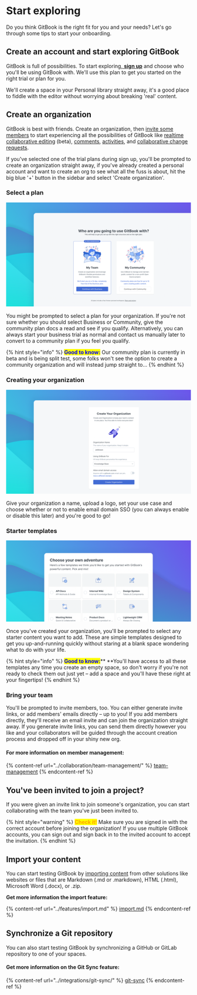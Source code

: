 # Start exploring

Do you think GitBook is the right fit for you and your needs? Let's go through some tips to start your onboarding.

## ​**Create an account and start exploring GitBook** <a href="create-an-account-and-start-exploring-gitbook" id="create-an-account-and-start-exploring-gitbook"></a>

GitBook is full of possibilities. To start exploring[, **sign up**](https://app.gitbook.com/join) and choose who you'll be using GitBook with. We'll use this plan to get you started on the right trial or plan for you.

We'll create a space in your Personal library straight away, it's a good place to fiddle with the editor without worrying about breaking 'real' content.

## Create an organization <a href="start-creating-a-team" id="start-creating-a-team"></a>

GitBook is best with friends. Create an organization, then [invite some members](../collaboration/team-management/#invite-new-members) to start experiencing all the possibilities of GitBook like [realtime collaborative editing](../editing-content/editing-pages/live-edits-and-real-time-collaboration.md#real-time-collaboration) (beta), [comments](../collaboration/comments.md), [activities](../collaboration/activity.md), and [collaborative change requests](../editing-content/editing-pages/change-requests.md).

If you've selected one of the trial plans during sign up, you'll be prompted to create an organization straight away, if you've already created a personal account and want to create an org to see what all the fuss is about, hit the big blue '+' button in the sidebar and select 'Create organization'.

### Select a plan

![](<../.gitbook/assets/Plan Select.png>)

You might be prompted to select a plan for your organization. If you're not sure whether you should select Business or Community, give the community plan docs a read and see if you qualify. Alternatively, you can always start your business trial as normal and contact us manually later to convert to a community plan if you feel you qualify.

{% hint style="info" %}
<mark style="color:blue;">**Good to know:**</mark> Our community plan is currently in beta and is being split test, some folks won't see the option to create a community organization and will instead jump straight to…
{% endhint %}

### Creating your organization

![](<../.gitbook/assets/Create Org.png>)

Give your organization a name, upload a logo, set your use case and choose whether or not to enable email domain SSO (you can always enable or disable this later) and you're good to go!

### Starter templates

![](../.gitbook/assets/Templates.png)

Once you've created your organization, you'll be prompted to select any starter content you want to add. These are simple templates designed to get you up-and-running quickly without staring at a blank space wondering what to do with your life.

{% hint style="info" %}
<mark style="color:blue;">**Good to know:**</mark>** **You'll have access to all these templates any time you create an empty space, so don't worry if you're not ready to check them out just yet – add a space and you'll have these right at your fingertips!
{% endhint %}

### Bring your team

You'll be prompted to invite members, too. You can either generate invite links, or add members' emails directly – up to you! If you add members directly, they'll receive an email invite and can join the organization straight away. If you generate invite links, you can send them directly however you like and your collaborators will be guided through the account creation process and dropped off in your shiny new org.

#### **For more information on member management:**

{% content-ref url="../collaboration/team-management/" %}
[team-management](../collaboration/team-management/)
{% endcontent-ref %}

## **You've been invited to join a project?** <a href="youve-been-invited-to-join-a-project" id="youve-been-invited-to-join-a-project"></a>

If you were given an invite link to join someone's organization, you can start collaborating with the team you've just been invited to. 

{% hint style="warning" %}
<mark style="color:orange;">**Check it!**</mark> Make sure you are signed in with the correct account before joining the organization! If you use multiple GitBook accounts, you can sign out and sign back in to the invited account to accept the invitation.
{% endhint %}

## **Import your content** <a href="import-your-content" id="import-your-content"></a>

You can start testing GitBook by [importing content](../features/import.md) from other solutions like websites or files that are Markdown (.md or .markdown), HTML (.html), Microsoft Word (.docx), or .zip.‌

**Get more information the import feature:**

{% content-ref url="../features/import.md" %}
[import.md](../features/import.md)
{% endcontent-ref %}

## **​Synchronize a Git repository** <a href="synchronize-a-github-repo" id="synchronize-a-github-repo"></a>

You can also start testing GitBook by synchronizing a GitHub or GitLab repository to one of your spaces.‌

#### Get more information on the Git Sync feature: <a href="get-more-information-on-the-github-integration" id="get-more-information-on-the-github-integration"></a>

{% content-ref url="../integrations/git-sync/" %}
[git-sync](../integrations/git-sync/)
{% endcontent-ref %}
